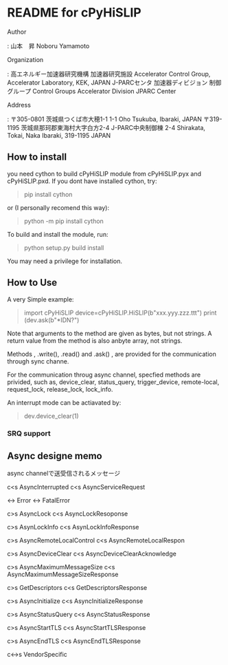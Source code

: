 README for cPyHiSLIP
====================

Author

:   山本　昇 Noboru Yamamoto

Organization

:   高エネルギー加速器研究機構 加速器研究施設 Accelerator Control Group,
    Accelerator Laboratory, KEK, JAPAN J-PARCセンタ 加速器ディビジョン
    制御グループ Control Groups Accelerator Division JPARC Center

Address

:   〒305-0801 茨城県つくば市大穂1-1 1-1 Oho Tsukuba, Ibaraki, JAPAN
    〒319-1195 茨城県那珂郡東海村大字白方2-4 J-PARC中央制御棟 2-4
    Shirakata, Tokai, Naka Ibaraki, 319-1195 JAPAN

How to install
--------------

you need cython to build cPyHiSLIP module from cPyHiSLIP.pyx and
cPyHiSLIP.pxd. If you dont have installed cython, try:

> pip install cython

or (I personally recomend this way):

> python -m pip install cython

To build and install the module, run:

> python setup.py build install

You may need a privilege for installation.

How to Use
----------

A very Simple example:

> import cPyHiSLIP device=cPyHiSLIP.HiSLIP(b\"xxx.yyy.zzz.ttt\") print
> (dev.ask(b\"\*IDN?\")

Note that arguments to the method are given as bytes, but not strings. A
return value from the method is also anbyte array, not strings.

Methods , .write(), .read() and .ask() , are provided for the
communication through sync channe.

For the communication throug async channel, specfied methods are
privided, such as, device\_clear, status\_query, trigger\_device,
remote-local, request\_lock, release\_lock, lock\_info.

An interrupt mode can be actiavated by:

> dev.device\_clear(1)

### SRQ support

Async designe memo
------------------

async channelで送受信されるメッセージ

c\<s AsyncInterrupted c\<s AsyncServiceRequest

\<-\> Error \<-\> FatalError

c\>s AsyncLock c\<s AsyncLockResoponse

c\>s AsynLockInfo c\<s AsynLockInfoResponse

c\>s AsyncRemoteLocalControl c\<s AsyncRemoteLocalRespon

c\>s AsyncDeviceClear c\<s AsyncDeviceClearAcknowledge

c\>s AsyncMaximumMessageSize c\<s AsyncMaximumMessageSizeResponse

c\>s GetDescriptors c\<s GetDescriptorsResponse

c\>s AsyncInitialize c\<s AsyncInitializeResponse

c\>s AsyncStatusQuery c\<s AsyncStatusResponse

c\>s AsyncStartTLS c\<s AsyncStartTLSResponse

c\>s AsyncEndTLS c\<s AsyncEndTLSResponse

c\<-\>s VendorSpecific
